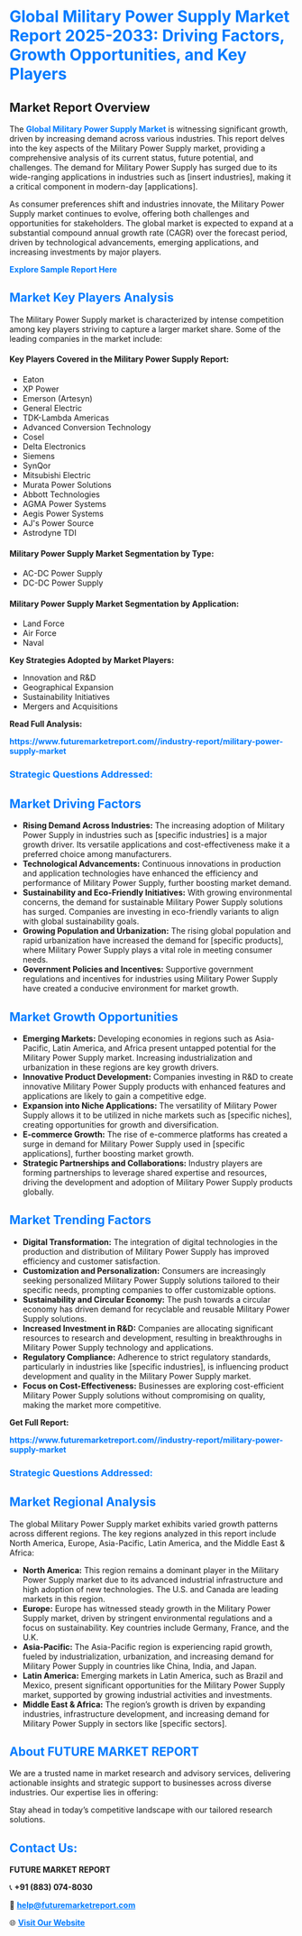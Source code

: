 <h1 style="color: #007BFF;">Global Military Power Supply Market Report 2025-2033: Driving Factors, Growth Opportunities, and Key Players</h1>

<section id="overview">
<h2>Market Report Overview</h2>
<p>The <a href="https://www.futuremarketreport.com//industry-report/military-power-supply-market" style="color: #007BFF; text-decoration: none;"><strong>Global Military Power Supply Market</strong></a> is witnessing significant growth, driven by increasing demand across various industries. This report delves into the key aspects of the Military Power Supply market, providing a comprehensive analysis of its current status, future potential, and challenges. The demand for Military Power Supply has surged due to its wide-ranging applications in industries such as [insert industries], making it a critical component in modern-day [applications].</p>
<p>As consumer preferences shift and industries innovate, the Military Power Supply market continues to evolve, offering both challenges and opportunities for stakeholders. The global market is expected to expand at a substantial compound annual growth rate (CAGR) over the forecast period, driven by technological advancements, emerging applications, and increasing investments by major players.</p>
</section>

<section id="overview">
<p><a href="https://www.futuremarketreport.com//request-sample/reportId=49608" style="color: #007BFF; text-decoration: none;"><strong>Explore Sample Report Here</strong></a></p>
</section>

<section id="key-players">
<h2 style="color: #007BFF;">Market Key Players Analysis</h2>
<p>The Military Power Supply market is characterized by intense competition among key players striving to capture a larger market share. Some of the leading companies in the market include:</p>
<h4>Key Players Covered in the Military Power Supply Report:</h4>
<ul><li>Eaton</li><li>XP Power</li><li>Emerson (Artesyn)</li><li>General Electric</li><li>TDK-Lambda Americas</li><li>Advanced Conversion Technology</li><li>Cosel</li><li>Delta Electronics</li><li>Siemens</li><li>SynQor</li><li>Mitsubishi Electric</li><li>Murata Power Solutions</li><li>Abbott Technologies</li><li>AGMA Power Systems</li><li>Aegis Power Systems</li><li>AJ&#039;s Power Source</li><li>Astrodyne TDI</li></ul>
<h4>Military Power Supply Market Segmentation by Type:</h4>
<ul><li>AC-DC Power Supply</li><li>DC-DC Power Supply</li></ul>

<h4>Military Power Supply Market Segmentation by Application:</h4>
<ul><li>Land Force</li><li>Air Force</li><li>Naval</li></ul>
<p><strong>Key Strategies Adopted by Market Players:</strong></p>
<ul>
<li>Innovation and R&D</li>
<li>Geographical Expansion</li>
<li>Sustainability Initiatives</li>
<li>Mergers and Acquisitions</li>
</ul>
</section>

<section>
<p><strong>Read Full Analysis: </strong></p><a href="https://www.futuremarketreport.com//industry-report/military-power-supply-market" style="color: #007BFF; text-decoration: none;"><strong>https://www.futuremarketreport.com//industry-report/military-power-supply-market</strong></a>
<h3 style="color: #007BFF;">Strategic Questions Addressed:</h3>
</section>

<section id="driving-factors">
<h2 style="color: #007BFF;">Market Driving Factors</h2>
<ul>
<li><strong>Rising Demand Across Industries:</strong> The increasing adoption of Military Power Supply in industries such as [specific industries] is a major growth driver. Its versatile applications and cost-effectiveness make it a preferred choice among manufacturers.</li>
<li><strong>Technological Advancements:</strong> Continuous innovations in production and application technologies have enhanced the efficiency and performance of Military Power Supply, further boosting market demand.</li>
<li><strong>Sustainability and Eco-Friendly Initiatives:</strong> With growing environmental concerns, the demand for sustainable Military Power Supply solutions has surged. Companies are investing in eco-friendly variants to align with global sustainability goals.</li>
<li><strong>Growing Population and Urbanization:</strong> The rising global population and rapid urbanization have increased the demand for [specific products], where Military Power Supply plays a vital role in meeting consumer needs.</li>
<li><strong>Government Policies and Incentives:</strong> Supportive government regulations and incentives for industries using Military Power Supply have created a conducive environment for market growth.</li>
</ul>
</section>

<section id="growth-opportunities">
<h2 style="color: #007BFF;">Market Growth Opportunities</h2>
<ul>
<li><strong>Emerging Markets:</strong> Developing economies in regions such as Asia-Pacific, Latin America, and Africa present untapped potential for the Military Power Supply market. Increasing industrialization and urbanization in these regions are key growth drivers.</li>
<li><strong>Innovative Product Development:</strong> Companies investing in R&D to create innovative Military Power Supply products with enhanced features and applications are likely to gain a competitive edge.</li>
<li><strong>Expansion into Niche Applications:</strong> The versatility of Military Power Supply allows it to be utilized in niche markets such as [specific niches], creating opportunities for growth and diversification.</li>
<li><strong>E-commerce Growth:</strong> The rise of e-commerce platforms has created a surge in demand for Military Power Supply used in [specific applications], further boosting market growth.</li>
<li><strong>Strategic Partnerships and Collaborations:</strong> Industry players are forming partnerships to leverage shared expertise and resources, driving the development and adoption of Military Power Supply products globally.</li>
</ul>
</section>

<section id="trending-factors">
<h2 style="color: #007BFF;">Market Trending Factors</h2>
<ul>
<li><strong>Digital Transformation:</strong> The integration of digital technologies in the production and distribution of Military Power Supply has improved efficiency and customer satisfaction.</li>
<li><strong>Customization and Personalization:</strong> Consumers are increasingly seeking personalized Military Power Supply solutions tailored to their specific needs, prompting companies to offer customizable options.</li>
<li><strong>Sustainability and Circular Economy:</strong> The push towards a circular economy has driven demand for recyclable and reusable Military Power Supply solutions.</li>
<li><strong>Increased Investment in R&D:</strong> Companies are allocating significant resources to research and development, resulting in breakthroughs in Military Power Supply technology and applications.</li>
<li><strong>Regulatory Compliance:</strong> Adherence to strict regulatory standards, particularly in industries like [specific industries], is influencing product development and quality in the Military Power Supply market.</li>
<li><strong>Focus on Cost-Effectiveness:</strong> Businesses are exploring cost-efficient Military Power Supply solutions without compromising on quality, making the market more competitive.</li>
</ul>
</section>

<section>
<p><strong>Get Full Report: </strong></p><a href="https://www.futuremarketreport.com//industry-report/military-power-supply-market" style="color: #007BFF; text-decoration: none;"><strong>https://www.futuremarketreport.com//industry-report/military-power-supply-market</strong></a>
<h3 style="color: #007BFF;">Strategic Questions Addressed:</h3>
</section>


<section id="regional-analysis">
<h2 style="color: #007BFF;">Market Regional Analysis</h2>
<p>The global Military Power Supply market exhibits varied growth patterns across different regions. The key regions analyzed in this report include North America, Europe, Asia-Pacific, Latin America, and the Middle East & Africa:</p>
<ul>
<li><strong>North America:</strong> This region remains a dominant player in the Military Power Supply market due to its advanced industrial infrastructure and high adoption of new technologies. The U.S. and Canada are leading markets in this region.</li>
<li><strong>Europe:</strong> Europe has witnessed steady growth in the Military Power Supply market, driven by stringent environmental regulations and a focus on sustainability. Key countries include Germany, France, and the U.K.</li>
<li><strong>Asia-Pacific:</strong> The Asia-Pacific region is experiencing rapid growth, fueled by industrialization, urbanization, and increasing demand for Military Power Supply in countries like China, India, and Japan.</li>
<li><strong>Latin America:</strong> Emerging markets in Latin America, such as Brazil and Mexico, present significant opportunities for the Military Power Supply market, supported by growing industrial activities and investments.</li>
<li><strong>Middle East & Africa:</strong> The region’s growth is driven by expanding industries, infrastructure development, and increasing demand for Military Power Supply in sectors like [specific sectors].</li>
</ul>
</section>

<footer>
<h2 style="color: #007BFF;">About FUTURE MARKET REPORT</h2>
<p>We are a trusted name in market research and advisory services, delivering actionable insights and strategic support to businesses across diverse industries. Our expertise lies in offering:</p>

<p>Stay ahead in today’s competitive landscape with our tailored research solutions.</p>

<h2 style="color: #007BFF;">Contact Us:</h2>
<p><strong>FUTURE MARKET REPORT</strong></p>
<p>📞 <strong>+91 (883) 074-8030</strong></p>
<p>📧 <strong><a href="mailto:help@futuremarketreport.com" style="color: #007BFF;">help@futuremarketreport.com</a></strong></p>
<p>🌐 <strong><a href="https://www.futuremarketreport.com/" style="color: #007BFF;">Visit Our Website</a></strong></p>
</footer>
